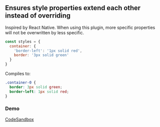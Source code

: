 ## Ensures style properties extend each other instead of overriding

Inspired by React Native. When using this plugin, more specific properties will not be overwritten by less specific.

```javascript
const styles = {
  container: {
    'border-left': '1px solid red',
    border: '3px solid green'
  }
}
```

Compiles to:

```css
.container-0 {
  border: 3px solid green;
  border-left: 1px solid red;
}
```

### Demo

[CodeSandbox](//codesandbox.io/s/github/cssinjs/jss/tree/master/examples/plugins/jss-plugin-props-sort?fontsize=14)
